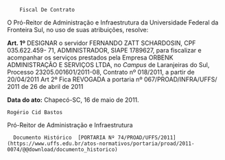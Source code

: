         Fiscal De Contrato  

O Pró-Reitor de Administração e Infraestrutura da Universidade Federal da Fronteira Sul, no uso de suas atribuições, resolve:

 **Art. 1º** DESIGNAR o servidor FERNANDO ZATT SCHARDOSIN, CPF 035.622.459- 71, ADMINISTRADOR, SIAPE 1789627, para fiscalizar e acompanhar os serviços prestados pela Empresa ORBENK ADMINISTRAÇÃO E SERVIÇOS LTDA, no *Campus* de Laranjeiras do Sul, Processo 23205.001601/2011-08, Contrato nº 018/2011, a partir de 20/04/2011 Art 2º Fica REVOGADA a portaria nº 067/PROAD/INFRA/UFFS/ 2011 de 26 de abril de 2011

  

   **Data do ato:** Chapecó-SC, 16 de maio de 2011.   
 

    Rogério Cid Bastos   
 Pró-Reitor de Administração e Infraestrutura 

      Documento Histórico  [PORTARIA Nº 74/PROAD/UFFS/2011](https://www.uffs.edu.br/atos-normativos/portaria/proad/2011-0074/@@download/documento_historico)     
      